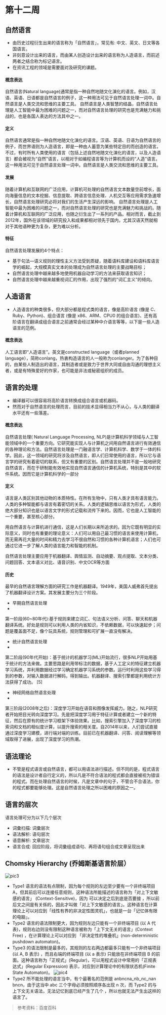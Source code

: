 # 第十二周

## 自然语言
* 由历史过程衍生出来的语言称为「自然语言」，常见有: 中文、英文、日文等各国语言。
* 非刻意设计出来的语言，而由某人创造设计出来的语言称为人造语言，而前述两者之结合称为标记语言。
* 在资讯工程的领域是需要面对及研究的课题。
#### 概念表达
自然语言(Natural language)通常是指一种自然地随文化演化的语言。例如，汉语、英语、日语都是自然语言的例子，这一种用法可见于自然语言处理一词中。自然语言是人类交流和思维的主要工具。 自然语言是人类智慧的结晶，自然语言处理是人工智能中最为困难的问题之一，而对自然语言处理的研究也是充满魅力和挑战的，也是各国人表达的方法其中之一。
#### 定义
自然语言通常是指一种自然地随文化演化的语言。汉语、英语、日语为自然语言的例子，而世界语则为人造语言，即是一种由人蓄意为某些特定目的而创造的语言。 不过，有时所有人类使用的语言（包括上述自然地随文化演化的语言，以及人造语言）都会被视为“自然”语言，以相对于如编程语言等为计算机而设的“人造”语言。这一种用法可见于自然语言处理一词中。自然语言是人类交流和思维的主要工具。
#### 发展
随着计算机和互联网的广泛应用，计算机可处理的自然语言文本数量空前增长，面向海量信息的文本挖掘、信息提取、跨语言信息处理、人机交互等应用需求急速增长，自然语言处理研究必将对我们的生活产生深远的影响。
自然语言处理是人工智能中最为困难的问题之一，而对自然语言处理的研究也是充满魅力和挑战的。随着计算机和互联网的广泛应用，也随之衍生出了一系列的产品。相对而言，截止到2012年，国外在该领域的研究投入和成果都相对领先于国内，尤其汉语天然就相对于其他语种更为复杂，更为难以分析。
#### 特征
自然语言处理发展的4个特点：
* 基于句法—语义规则的理性主义方法受到质疑，随着语料库建设和语料库语言学的崛起，大规模真实文本的处理成为自然语言处理的主要战略目标；
* 自然语言处理中越来越多地使用机器自动学习的方法来获取语言知识；
* 自然语言处理中越来越重视词汇的作用，出现了强烈的“词汇主义”的倾向。

## 人造语言
* 人造语言的种类很多，但大部分都是程式类的语言，像是高阶语言 (像是 C、Ruby、Python)、组合语言 (像是 x86、ARM、CPU0 的组合语言)、还有高阶语言在翻译成组合语言之前通常会经过某种中介语言等等，以下是一些人造语言的范例。 
#### 概念表达
人工语言即“人造语言”。英文是constructed language（或者planned language），简称conlang，热衷构造语言的人一般称为conlanger。为了各种目的，由某些人制造出的语言，其制造者或是致力于世界大同或自由沟通的理想主义者，或是有特殊爱好的作家，也可能是非法或秘密组织的成员。

## 语言的处理
* 编译器可以很容易将高阶语言转换成组合语言或机器码。
* 然而对于自然语言的处理而言，目前的技术显得相当力不从心，与人类的翻译水平还有一些落差。
#### 概念表达
自然语言处理( Natural Language Processing, NLP)是计算机科学领域与人工智能领域中的一个重要方向。它研究能实现人与计算机之间用自然语言进行有效通信的各种理论和方法。自然语言处理是一门融语言学、计算机科学、数学于一体的科学。因此，这一领域的研究将涉及自然语言，即人们日常使用的语言，所以它与语言学的研究有着密切的联系，但又有重要的区别。自然语言处理并不是一般地研究自然语言，而在于研制能有效地实现自然语言通信的计算机系统，特别是其中的软件系统。因而它是计算机科学的一部分
#### 定义
语言是人类区别其他动物的本质特性。在所有生物中，只有人类才具有语言能力。人类的多种智能都与语言有着密切的关系。人类的逻辑思维以语言为形式，人类的绝大部分知识也是以语言文字的形式记载和流传下来的。因而，它也是人工智能的一个重要，甚至核心部分。

用自然语言与计算机进行通信，这是人们长期以来所追求的。因为它既有明显的实际意义，同时也有重要的理论意义：人们可以用自己最习惯的语言来使用计算机，而无需再花大量的时间和精力去学习不很自然和习惯的各种计算机语言；人们也可通过它进一步了解人类的语言能力和智能的机制。

自然语言处理主要应用于机器翻译、舆情监测、自动摘要、观点提取、文本分类、问题回答、文本语义对比、语音识别、中文OCR等方面

#### 历史
最早的自然语言理解方面的研究工作是机器翻译。1949年，美国人威弗首先提出了机器翻译设计方案。其发展主要分为三个阶段。
* 早期自然语言处理
* 
第一阶段(60~80年代):基于规则来建立词汇、句法语义分析、问答、聊天和机器翻译系统。好处是规则可以利用人类的内省知识，不依赖数据，可以快速起步；问题是覆盖面不足，像个玩具系统，规则管理和可扩展一直没有解决。
* 统计自然语言处理
* 
第二阶段(90年代开始)：基于统计的机器学习(ML)开始流行，很多NLP开始用基于统计的方法来做。主要思路是利用带标注的数据，基于人工定义的特征建立机器学习系统，并利用数据经过学习确定机器学习系统的参数。运行时利用这些学习得到的参数，对输入数据进行解码，得到输出。机器翻译、搜索引擎都是利用统计方法获得了成功。 [5] 
* 神经网络自然语言处理
* 
第三阶段(2008年之后)：深度学习开始在语音和图像发挥威力。随之，NLP研究者开始把目光转向深度学习。先是把深度学习用于特征计算或者建立一个新的特征，然后在原有的统计学习框架下体验效果。比如，搜索引擎加入了深度学习的检索词和文档的相似度计算，以提升搜索的相关度。自2014年以来，人们尝试直接通过深度学习建模，进行端对端的训练。目前已在机器翻译、问答、阅读理解等领域取得了进展，出现了深度学习的热潮。
## 语法理论
* 不管是程式语言或自然语言，都可以用语法进行描述。但不同的是，程式语言的语法是设计者自行定义的，所以凡是不符合语法的程式都会直接被视为错误的程式。而在处理自然语言的时候，凡是文章中的句子，不管合不合语法，你的程式都要能够处理。这是自然语言处理之所以困难的原因之一。
## 语言的层次
语言处理可分为以下几个层次
* 词彙扫描: 词彙层次
* 语法解析: 语句层次
* 语意解析: 文章层次
* 语言合成: 回应阶段，将词彙组成语句、再将语句组合成文章呈现出来 
## Chomsky Hierarchy (乔姆斯基语言阶层）
![pic3](https://github.com/www-abcdefg/ai109b/blob/main/pic/12%E9%80%B1/pic3.png)
* Type1 语言的语法有点限制，因为每个规则的左边至少要有一个非终端项目 A，但其前后可以连接任意规则，这种语法所能描述的语言称为「对上下文敏感的语言」 (Context-Sensitive)，因为 可以决定之后到底是否要接 ，所以前后文之间是有关係的，因此才叫做「对上下文敏感的语言」。这种语言在计算理论上可以对应到「线性有界的非决定性图灵机」，也就是一台「记忆体有限的电脑」。
* Type2 语言的语法限制更大，因为规则左边只能有一个非终端项目 (以 A 代表)，规则右边则没有限制这种语言被称为「上下文无关的语言」(Context Free) ，在计算理论上可以对应到 「非决定性的堆叠机」(non-deterministic pushdown automaton)。
* Type3 的语法限制是最多的，其规则的左右两边都最多只能有一个非终端项目 (以 A, B 表示) ，而且右端的终端项目 (以 a 表示) 只能放在非终端项目 B 的前面。这种语言称为「正规式」(Regular)，可以用程式设计中常用的「正规表达式」(Regular Expression) 表示，对应到计算理论中的有限状态机(Finite State Automaton)。
![pic4](https://github.com/www-abcdefg/ai109b/blob/main/pic/12%E9%80%B1/pic4.png)
* Type2 所不能处理的语言当中，有个最著名的范例是 anbncna_nb_nc_nan​bn​cn​ ，由于这当中 abc 三个字母必须按照顺序各出现 n 次，而 Type2 的与上下文无关语法，无法记忆到底已经产生了几个 ，所以也就无法产生出这样的语言了。

> 参考资料：百度百科
